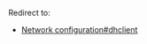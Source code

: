 Redirect to:

*   [Network configuration#dhclient](/index.php?title=Network_configuration&redirect=no#dhclient "Network configuration")